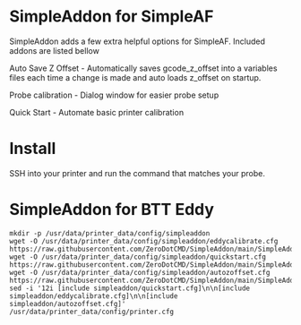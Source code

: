 # SimpleAddon for SimpleAF
SimpleAddon adds a few extra helpful options for SimpleAF. Included addons are listed bellow


Auto Save Z Offset - Automatically saves gcode_z_offset into a variables files each time a change is made and auto loads z_offset on startup.

Probe calibration - Dialog window for easier probe setup

Quick Start - Automate basic printer calibration




# Install
SSH into your printer and run the command that matches your probe.



# SimpleAddon for BTT Eddy

```
mkdir -p /usr/data/printer_data/config/simpleaddon
wget -O /usr/data/printer_data/config/simpleaddon/eddycalibrate.cfg https://raw.githubusercontent.com/ZeroDotCMD/SimpleAddon/main/SimpleAddon/eddycalibrate.cfg
wget -O /usr/data/printer_data/config/simpleaddon/quickstart.cfg https://raw.githubusercontent.com/ZeroDotCMD/SimpleAddon/main/SimpleAddon/quickstart.cfg
wget -O /usr/data/printer_data/config/simpleaddon/autozoffset.cfg https://raw.githubusercontent.com/ZeroDotCMD/SimpleAddon/main/SimpleAddon/autozoffset.cfg
sed -i '12i [include simpleaddon/quickstart.cfg]\n\n[include simpleaddon/eddycalibrate.cfg]\n\n[include simpleaddon/autozoffset.cfg]' /usr/data/printer_data/config/printer.cfg

```



